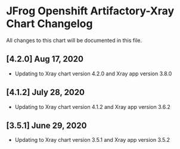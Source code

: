 # JFrog  Openshift Artifactory-Xray Chart Changelog
All changes to this chart will be documented in this file.

## [4.2.0] Aug 17, 2020
* Updating to Xray chart version 4.2.0 and Xray app version 3.8.0

## [4.1.2] July 28, 2020
* Updating to Xray chart version 4.1.2 and Xray app version 3.6.2

## [3.5.1] June 29, 2020
* Updating to Xray chart version 3.5.1 and Xray app version 3.5.2